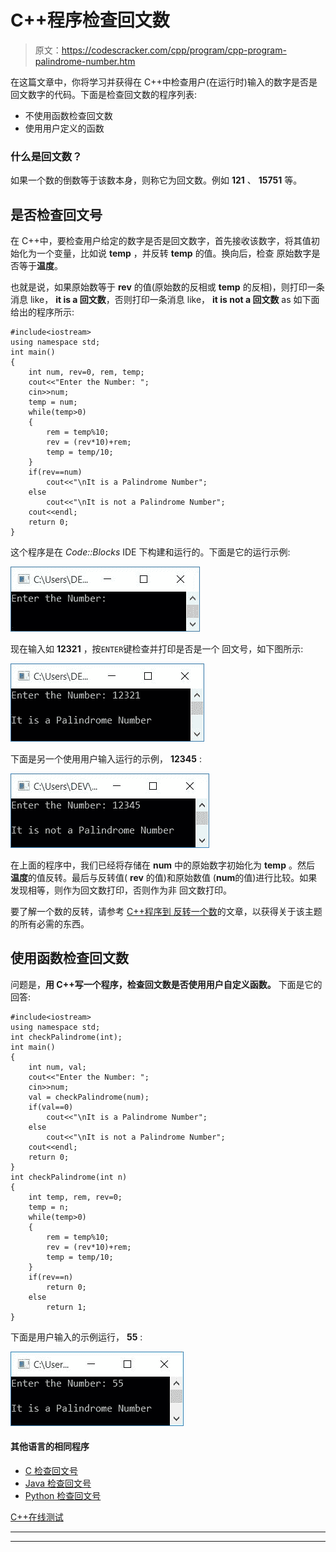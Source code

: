 # C++程序检查回文数

> 原文：<https://codescracker.com/cpp/program/cpp-program-palindrome-number.htm>

在这篇文章中，你将学习并获得在 C++中检查用户(在运行时)输入的数字是否是回文数字的代码。下面是检查回文数的程序列表:

*   不使用函数检查回文数
*   使用用户定义的函数

### 什么是回文数？

如果一个数的倒数等于该数本身，则称它为回文数。例如 **121** 、 **15751** 等。

## 是否检查回文号

在 C++中，要检查用户给定的数字是否是回文数字，首先接收该数字，将其值初始化为一个变量，比如说 **temp** ，并反转 **temp** 的值。换向后，检查 原始数字是否等于**温度**。

也就是说，如果原始数等于 **rev** 的值(原始数的反相或 **temp** 的反相)，则打印一条消息 like， **it is a 回文数**，否则打印一条消息 like， **it is not a 回文数** as 如下面给出的程序所示:

```
#include<iostream>
using namespace std;
int main()
{
    int num, rev=0, rem, temp;
    cout<<"Enter the Number: ";
    cin>>num;
    temp = num;
    while(temp>0)
    {
        rem = temp%10;
        rev = (rev*10)+rem;
        temp = temp/10;
    }
    if(rev==num)
        cout<<"\nIt is a Palindrome Number";
    else
        cout<<"\nIt is not a Palindrome Number";
    cout<<endl;
    return 0;
}
```

这个程序是在 *Code::Blocks* IDE 下构建和运行的。下面是它的运行示例:

![C++ program check palindrome number](img/92e4781409a472405436324866814829.png)

现在输入如 **12321** ，按`ENTER`键检查并打印是否是一个 回文号，如下图所示:

![check palindrome number in c](img/bca272d4ae0638a35abb18b41dce1ee8.png)

下面是另一个使用用户输入运行的示例， **12345** :

![c++ check palindrome number](img/b8d0c2896ae9a0721a21ab821a2fac11.png)

在上面的程序中，我们已经将存储在 **num** 中的原始数字初始化为 **temp** 。然后 **温度**的值反转。最后与反转值( **rev** 的值)和原始数值 (**num**的值)进行比较。如果发现相等，则作为回文数打印，否则作为非 回文数打印。

要了解一个数的反转，请参考 [C++程序到 反转一个数](/cpp/program/cpp-program-reverse-numbers.htm)的文章，以获得关于该主题的所有必需的东西。

## 使用函数检查回文数

问题是，**用 C++写一个程序，检查回文数是否使用用户自定义函数。** 下面是它的回答:

```
#include<iostream>
using namespace std;
int checkPalindrome(int);
int main()
{
    int num, val;
    cout<<"Enter the Number: ";
    cin>>num;
    val = checkPalindrome(num);
    if(val==0)
        cout<<"\nIt is a Palindrome Number";
    else
        cout<<"\nIt is not a Palindrome Number";
    cout<<endl;
    return 0;
}
int checkPalindrome(int n)
{
    int temp, rem, rev=0;
    temp = n;
    while(temp>0)
    {
        rem = temp%10;
        rev = (rev*10)+rem;
        temp = temp/10;
    }
    if(rev==n)
        return 0;
    else
        return 1;
}
```

下面是用户输入的示例运行， **55** :

![check palindrome number using function c++](img/29cd514ea1f77d922ff22dd361f3ee33.png)

#### 其他语言的相同程序

*   [C 检查回文号](/c/program/c-program-palindrome-number.htm)
*   [Java 检查回文号](/java/program/java-program-check-palindrome.htm)
*   [Python 检查回文号](/python/program/python-program-check-palindrome.htm)

[C++在线测试](/exam/showtest.php?subid=3)

* * *

* * *